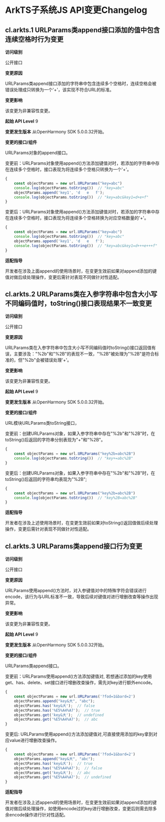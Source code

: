 # ArkTS子系统JS API变更Changelog

## cl.arkts.1 URLParams类append接口添加的值中包含连续空格时行为变更

**访问级别**

公开接口

**变更原因**

URLParams类append接口添加的字符串中包含连续多个空格时，连续空格会被错误处理成只转换为一个'+'，该实现不符合URL的标准。

 **变更影响**

该变更为非兼容性变更。

**起始 API Level**
9

**变更发生版本**
从OpenHarmony SDK 5.0.0.32开始。

**变更的接口/组件**

URLParams对象的append接口。

变更前：URLParams对象使用append()方法添加键值对时，若添加的字符串中存在连续多个空格时，接口表现为将连续多个空格只转换为一个'+'。
```ts
{
    const objectParams = new url.URLParams("key=abc")
    console.log(objectParams.toString())  // "key=abc"
    objectParams.append('key1', 'd   e   f');
    console.log(objectParams.toString())  // "key=abc&key1=d+e+f"
}
```

变更后：URLParams对象使用append()方法添加键值对时，若添加的字符串中存在连续多个空格时，接口表现为将连续多个空格转换为对应空格数量的'+'。
```ts
{
    const objectParams = new url.URLParams("key=abc")
    console.log(objectParams.toString())  // "key=abc"
    objectParams.append('key1', 'd   e   f');
    console.log(objectParams.toString())  // "key=abc&key1=d+++e+++f"
}
```

**适配指导**

开发者在涉及上面append的使用场景时，在变更生效前如果对append添加的键值对做后续处理操作，变更后需针对表现不同做针对性适配。

## cl.arkts.2 URLParams类在入参字符串中包含大小写不同编码值时，toString()接口表现结果不一致变更

**访问级别**

公开接口

**变更原因**

URLParams类在入参字符串中包含大小写不同编码值时toString()接口返回值有误，主要涉及："%2b"和"%2B"的表现不一致，"%2B"被处理为"%2B"是符合标准的，但"%2b"会被错误处理'+'。

 **变更影响**

该变更为非兼容性变更。

**起始 API Level**
9

**变更发生版本**
从OpenHarmony SDK 5.0.0.32开始。

**变更的接口/组件**

URL模块URLParams类toString接口，

变更前：创建URLParams对象，如果入参字符串中存在"%2b"和"%2B"时，在toString()后返回的字符串分别表现为"+"和"%2B"。
```ts
{
    const objectParams = new url.URLParams("key%2b=abc%2B")
    console.log(objectParams.toString())  // "key+=abc%2B"
}
```

变更后：创建URLParams对象，如果入参字符串中存在"%2b"和"%2B"时，在toString()后返回的字符串均表现为"%2B";
```ts
{
    const objectParams = new url.URLParams("key%2b=abc%2B")
    console.log(objectParams.toString())  // "key%2B=abc%2B"
}
```

**适配指导**

开发者在涉及上述使用场景时，在变更生效前如果对toString()返回值做后续处理操作，变更后需针对表现不同做针对性适配。

## cl.arkts.3 URLParams类append接口行为变更

**访问级别**

公开接口

**变更原因**

URLParams使用append()方法时，对入参键值对中的特殊字符会错误进行encode，该行为与URL标准不一致，导致后续对键值对进行增删改查等操作出现异常。

 **变更影响**

该变更为非兼容性变更。

**起始 API Level**
9

**变更发生版本**
从OpenHarmony SDK 5.0.0.32开始。

**变更的接口/组件**

URLParams类append接口。

变更前：URLParams使用append()方法添加键值对, 若想通过添加的key使用get、has、delete、set接口进行增删改查操作，需先对key进行额外encode。
```ts
{
    const objectParams = new url.URLParams('?fod=1&bard=2')
    objectParams.append("key&大", "abc");
    objectParams.has('key&大');  // false
    objectParams.has('%E5%A4%A7');  // true
    objectParams.get('key&大');  // undefined
    objectParams.get('%E5%A4%A7');  // abc
}
```

变更后: URLParams使用append()方法添加键值对,可直接使用添加的key拿到对应value进行增删改查操作。
```ts
{
    const objectParams = new url.URLParams('?fod=1&bard=2')
    objectParams.append("key&大", "abc");
    objectParams.has('key&大');  // true
    objectParams.has('%E5%A4%A7');  // false
    objectParams.get('key&大');  // abc
    objectParams.get('%E5%A4%A7');  // undefined
}
```

**适配指导**

开发者在涉及上述append的使用场景时，在变更生效前如果对append添加的键值对做后续处理操作，如使用encode过的key进行增删改查，变更后则需去除多余encode操作进行针对性适配。
